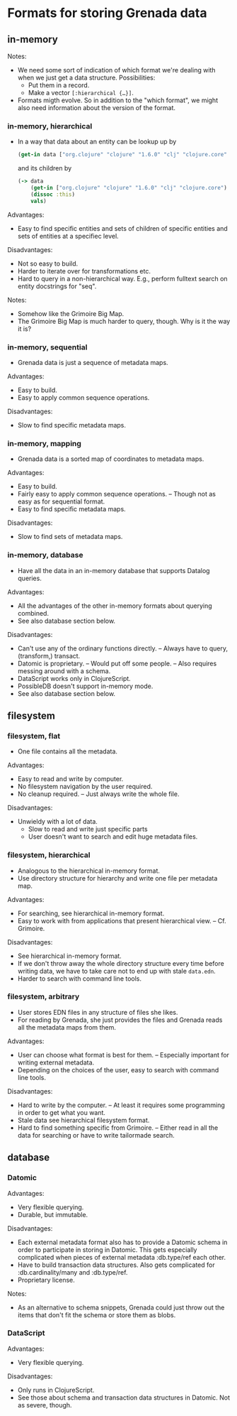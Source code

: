 # Formats for storing Grenada data

## in-memory

Notes:

 - We need some sort of indication of which format we're dealing with when we
   just get a data structure. Possibilities:
    - Put them in a record.
    - Make a vector `[:hierarchical {…}]`.
 - Formats migth evolve. So in addition to the "which format", we might also
   need information about the version of the format.

### in-memory, hierarchical

 - In a way that data about an entity can be lookup up by

   ```clojure
   (get-in data ["org.clojure" "clojure" "1.6.0" "clj" "clojure.core" :this])
   ```

   and its children by

   ```clojure
   (-> data
       (get-in ["org.clojure" "clojure" "1.6.0" "clj" "clojure.core")
       (dissoc :this)
       vals)
   ```

Advantages:

 - Easy to find specific entities and sets of children of specific entities and
   sets of entities at a specifiec level.

Disadvantages:

 - Not so easy to build.
 - Harder to iterate over for transformations etc.
 - Hard to query in a non-hierarchical way. E.g., perform fulltext search on
   entity docstrings for "seq".

Notes:

 - Somehow like the Grimoire Big Map.
 - The Grimoire Big Map is much harder to query, though. Why is it the way it
   is?

### in-memory, sequential

 - Grenada data is just a sequence of metadata maps.

Advantages:

 - Easy to build.
 - Easy to apply common sequence operations.

Disadvantages:

 - Slow to find specific metadata maps.

### in-memory, mapping

 - Grenada data is a sorted map of coordinates to metadata maps.

Advantages:

 - Easy to build.
 - Fairly easy to apply common sequence operations. – Though not as easy as for
   sequential format.
 - Easy to find specific metadata maps.

Disadvantages:

 - Slow to find sets of metadata maps.

### in-memory, database

 - Have all the data in an in-memory database that supports Datalog queries.

Advantages:

 - All the advantages of the other in-memory formats about querying combined.
 - See also database section below.

Disadvantages:

 - Can't use any of the ordinary functions directly. – Always have to query,
   (transform,) transact.
 - Datomic is proprietary. – Would put off some people. – Also requires messing
   around with a schema.
 - DataScript works only in ClojureScript.
 - PossibleDB doesn't support in-memory mode.
 - See also database section below.


## filesystem

### filesystem, flat

 - One file contains all the metadata.

Advantages:

 - Easy to read and write by computer.
 - No filesystem navigation by the user required.
 - No cleanup required. – Just always write the whole file.

Disadvantages:

 - Unwieldy with a lot of data.
    - Slow to read and write just specific parts
    - User doesn't want to search and edit huge metadata files.

### filesystem, hierarchical

 - Analogous to the hierarchical in-memory format.
 - Use directory structure for hierarchy and write one file per metadata map.

Advantages:

 - For searching, see hierarchical in-memory format.
 - Easy to work with from applications that present hierarchical view. – Cf.
   Grimoire.

Disadvantages:

 - See hierarchical in-memory format.
 - If we don't throw away the whole directory structure every time before
   writing data, we have to take care not to end up with stale `data.edn`.
 - Harder to search with command line tools.

### filesystem, arbitrary

 - User stores EDN files in any structure of files she likes.
 - For reading by Grenada, she just provides the files and Grenada reads all the
   metadata maps from them.

Advantages:

 - User can choose what format is best for them. – Especially important for
   writing external metadata.
 - Depending on the choices of the user, easy to search with command line tools.

Disadvantages:

 - Hard to write by the computer. – At least it requires some programming in
   order to get what you want.
 - Stale data see hierarchical filesystem format.
 - Hard to find something specific from Grimoire. – Either read in all the data
   for searching or have to write tailormade search.


## database

### Datomic

Advantages:

 - Very flexible querying.
 - Durable, but immutable.

Disadvantages:

 - Each external metadata format also has to provide a Datomic schema in order
   to participate in storing in Datomic. This gets especially complicated when
   pieces of external metadata :db.type/ref each other.
 - Have to build transaction data structures. Also gets complicated for
   :db.cardinality/many and :db.type/ref.
 - Proprietary license.

Notes:

 - As an alternative to schema snippets, Grenada could just throw out the items
   that don't fit the schema or store them as blobs.

### DataScript

Advantages:

 - Very flexible querying.

Disadvantages:

 - Only runs in ClojureScript.
 - See those about schema and transaction data structures in Datomic. Not as
   severe, though.
